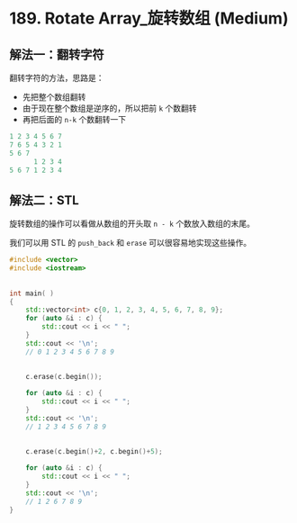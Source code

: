 # 189. Rotate Array_旋转数组 (Medium)



## 解法一：翻转字符



翻转字符的方法，思路是：

- 先把整个数组翻转
- 由于现在整个数组是逆序的，所以把前 `k` 个数翻转
- 再把后面的 `n-k` 个数翻转一下

```c++
1 2 3 4 5 6 7
7 6 5 4 3 2 1
5 6 7
      1 2 3 4
5 6 7 1 2 3 4
```



## 解法二：STL

旋转数组的操作可以看做从数组的开头取 `n - k` 个数放入数组的末尾。

我们可以用 STL 的 `push_back` 和 `erase` 可以很容易地实现这些操作。

```cpp
#include <vector>
#include <iostream>
 
 
int main( )
{
    std::vector<int> c{0, 1, 2, 3, 4, 5, 6, 7, 8, 9};
    for (auto &i : c) {
        std::cout << i << " ";
    }
    std::cout << '\n';
    // 0 1 2 3 4 5 6 7 8 9

 
    c.erase(c.begin());
 
    for (auto &i : c) {
        std::cout << i << " ";
    }
    std::cout << '\n';
    // 1 2 3 4 5 6 7 8 9
 

    c.erase(c.begin()+2, c.begin()+5);
 
    for (auto &i : c) {
        std::cout << i << " ";
    }
    std::cout << '\n';
    // 1 2 6 7 8 9
}
```
